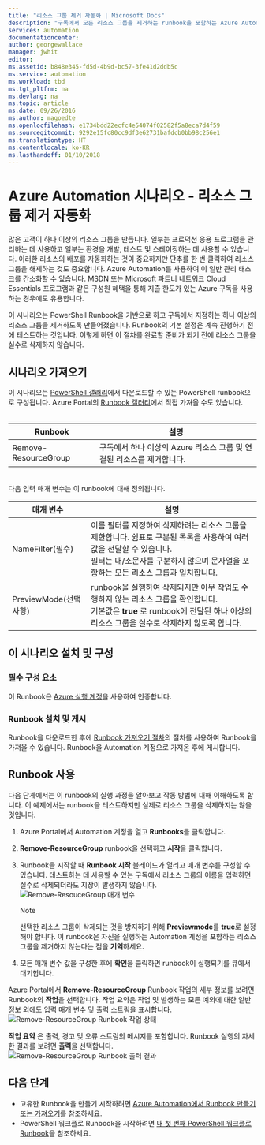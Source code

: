 ```yaml
---
title: "리소스 그룹 제거 자동화 | Microsoft Docs"
description: "구독에서 모든 리소스 그룹을 제거하는 runbook을 포함하는 Azure Automation 시나리오의 PowerShell 워크플로 버전입니다."
services: automation
documentationcenter: 
author: georgewallace
manager: jwhit
editor: 
ms.assetid: b848e345-fd5d-4b9d-bc57-3fe41d2ddb5c
ms.service: automation
ms.workload: tbd
ms.tgt_pltfrm: na
ms.devlang: na
ms.topic: article
ms.date: 09/26/2016
ms.author: magoedte
ms.openlocfilehash: e1734bdd22ecfc4e54074f02582f5a8eca7d4f59
ms.sourcegitcommit: 9292e15fc80cc9df3e62731bafdcb0bb98c256e1
ms.translationtype: HT
ms.contentlocale: ko-KR
ms.lasthandoff: 01/10/2018
---
```

# <a name="azure-automation-scenario---automate-removal-of-resource-groups"></a>Azure Automation 시나리오 - 리소스 그룹 제거 자동화
많은 고객이 하나 이상의 리소스 그룹을 만듭니다. 일부는 프로덕션 응용 프로그램을 관리하는 데 사용하고 일부는 환경을 개발, 테스트 및 스테이징하는 데 사용할 수 있습니다. 이러한 리소스의 배포를 자동화하는 것이 중요하지만 단추를 한 번 클릭하여 리소스 그룹을 해제하는 것도 중요합니다. Azure Automation를 사용하여 이 일반 관리 태스크를 간소화할 수 있습니다. MSDN 또는 Microsoft 파트너 네트워크 Cloud Essentials 프로그램과 같은 구성원 혜택을 통해 지출 한도가 있는 Azure 구독을 사용하는 경우에도 유용합니다.

이 시나리오는 PowerShell Runbook을 기반으로 하고 구독에서 지정하는 하나 이상의 리소스 그룹을 제거하도록 만들어졌습니다. Runbook의 기본 설정은 계속 진행하기 전에 테스트하는 것입니다. 이렇게 하면 이 절차를 완료할 준비가 되기 전에 리소스 그룹을 실수로 삭제하지 않습니다.   

## <a name="getting-the-scenario"></a>시나리오 가져오기
이 시나리오는 [PowerShell 갤러리](https://www.powershellgallery.com/packages/Remove-ResourceGroup/1.0/DisplayScript)에서 다운로드할 수 있는 PowerShell runbook으로 구성됩니다. Azure Portal의 [Runbook 갤러리](automation-runbook-gallery.md)에서 직접 가져올 수도 있습니다.<br><br>

| Runbook | 설명 |
| --- | --- |
| Remove-ResourceGroup |구독에서 하나 이상의 Azure 리소스 그룹 및 연결된 리소스를 제거합니다. |

<br>
다음 입력 매개 변수는 이 runbook에 대해 정의됩니다.

| 매개 변수 | 설명 |
| --- | --- |
| NameFilter(필수) |이름 필터를 지정하여 삭제하려는 리소스 그룹을 제한합니다. 쉼표로 구분된 목록을 사용하여 여러 값을 전달할 수 있습니다.<br>필터는 대/소문자를 구분하지 않으며 문자열을 포함하는 모든 리소스 그룹과 일치합니다. |
| PreviewMode(선택 사항) |runbook을 실행하여 삭제되지만 아무 작업도 수행하지 않는 리소스 그룹을 확인합니다.<br>기본값은 **true** 로 runbook에 전달된 하나 이상의 리소스 그룹을 실수로 삭제하지 않도록 합니다. |

## <a name="install-and-configure-this-scenario"></a>이 시나리오 설치 및 구성
### <a name="prerequisites"></a>필수 구성 요소
이 Runbook은 [Azure 실행 계정](automation-sec-configure-azure-runas-account.md)을 사용하여 인증합니다.    

### <a name="install-and-publish-the-runbooks"></a>Runbook 설치 및 게시
Runbook을 다운로드한 후에 [Runbook 가져오기 절차](automation-creating-importing-runbook.md#importing-a-runbook-from-a-file-into-azure-automation)의 절차를 사용하여 Runbook을 가져올 수 있습니다. Runbook을 Automation 계정으로 가져온 후에 게시합니다.

## <a name="using-the-runbook"></a>Runbook 사용
다음 단계에서는 이 runbook의 실행 과정을 알아보고 작동 방법에 대해 이해하도록 합니다. 이 예제에서는 runbook을 테스트하지만 실제로 리소스 그룹을 삭제하지는 않을 것입니다.  

1. Azure Portal에서 Automation 계정을 열고 **Runbooks**을 클릭합니다.
2. **Remove-ResourceGroup** runbook을 선택하고 **시작**을 클릭합니다.
3. Runbook을 시작할 때 **Runbook 시작** 블레이드가 열리고 매개 변수를 구성할 수 있습니다. 테스트하는 데 사용할 수 있는 구독에서 리소스 그룹의 이름을 입력하면 실수로 삭제되더라도 지장이 발생하지 않습니다.<br> ![Remove-ResouceGroup 매개 변수](media/automation-scenario-remove-resourcegroup/remove-resourcegroup-input-parameters.png)

   > [!NOTE]
   > 선택한 리소스 그룹이 삭제되는 것을 방지하기 위해 **Previewmode**를 **true**로 설정해야 합니다.  이 runbook은 자신을 실행하는 Automation 계정을 포함하는 리소스 그룹을 제거하지 않는다는 점을 **기억**하세요.  
   >
   >
4. 모든 매개 변수 값을 구성한 후에 **확인**을 클릭하면 runbook이 실행되기를 큐에서 대기합니다.  

Azure Portal에서 **Remove-ResourceGroup** Runbook 작업의 세부 정보를 보려면 Runbook의 **작업**을 선택합니다. 작업 요약은 작업 및 발생하는 모든 예외에 대한 일반 정보 외에도 입력 매개 변수 및 출력 스트림을 표시합니다.<br> ![Remove-ResourceGroup Runbook 작업 상태](media/automation-scenario-remove-resourcegroup/remove-resourcegroup-runbook-job-status.png)

**작업 요약** 은 출력, 경고 및 오류 스트림의 메시지를 포함합니다. Runbook 실행의 자세한 결과를 보려면 **출력**을 선택합니다.<br> ![Remove-ResourceGroup Runbook 출력 결과](media/automation-scenario-remove-resourcegroup/remove-resourcegroup-runbook-job-output.png)

## <a name="next-steps"></a>다음 단계
* 고유한 Runbook을 만들기 시작하려면 [Azure Automation에서 Runbook 만들기 또는 가져오기](automation-creating-importing-runbook.md)를 참조하세요.
* PowerShell 워크플로 Runbook을 시작하려면 [내 첫 번째 PowerShell 워크플로 Runbook](automation-first-runbook-textual.md)을 참조하세요.
